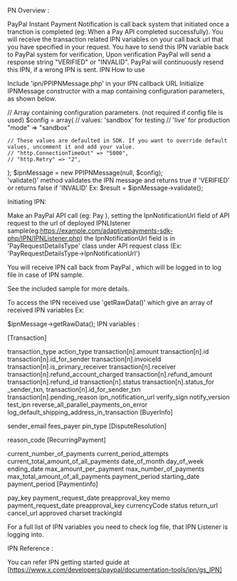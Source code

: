 PN Overview :

PayPal Instant Payment Notification is call back system that initiated once a tranction is completed
(eg: When a Pay API completed successfully).
You will receive the transaction related IPN variables on your call back url that you have specified in your request.
You have to send this IPN variable back to PayPal system for verification, Upon verification PayPal will send
a response string "VERIFIED" or "INVALID".
PayPal will continuously resend this IPN, if a wrong IPN is sent.
IPN How to use

Include 'ipn/PPIPNMessage.php' in your IPN callback URL
Initialize IPNMessage constructor with a map containing configuration parameters, as shown below.

// Array containing configuration parameters. (not required if config file is used)
$config = array(
    // values: 'sandbox' for testing
    //         'live' for production
    "mode" => "sandbox"

    // These values are defaulted in SDK. If you want to override default values, uncomment it and add your value.
    // "http.ConnectionTimeOut" => "5000",
    // "http.Retry" => "2",
    
);
$ipnMessage = new PPIPNMessage(null, $config);   
'validate()' method validates the IPN message and returns true if 'VERIFIED' or returns false if 'INVALID'
Ex: $result = $ipnMessage->validate();

Initiating IPN:

Make an PayPal API call (eg: Pay ), setting the IpnNotificationUrl field of API request
to the url of deployed IPNLIstener sample(eg:https://example.com/adaptivepayments-sdk-php/IPN/IPNListener.php)
the IpnNotificationUrl field is in 'PayRequestDetailsType' class under API request class
(Ex: 'PayRequestDetailsType->IpnNotificationUrl')

You will receive IPN call back from PayPal , which will be logged in to log file in case of IPN sample.

See the included sample for more details.

To access the IPN received use 'getRawData()' which give an array of received IPN variables
Ex:

$ipnMessage->getRawData(); 
IPN variables :

[Transaction]

transaction_type
action_type
transaction[n].amount
transaction[n].id
transaction[n].id_for_sender
transaction[n].invoiceId
transaction[n].is_primary_receiver
transaction[n].receiver
transaction[n].refund_account_charged
transaction[n].refund_amount
transaction[n].refund_id
transaction[n].status
transaction[n].status_for _sender_txn,
transaction[n].id_for_sender_txn
transaction[n].pending_reason
ipn_notification_url
verify_sign
notify_version
test_ipn
reverse_all_parallel_payments_on_error
log_default_shipping_address_in_transaction
[BuyerInfo]

sender_email
fees_payer
pin_type
[DisputeResolution]

reason_code
[RecurringPayment]

current_number_of_payments
current_period_attempts
current_total_amount_of_all_payments
date_of_month
day_of_week
ending_date
max_amount_per_payment
max_number_of_payments
max_total_amount_of_all_payments
payment_period
starting_date
payment_period
[Paymentinfo]

pay_key
payment_request_date
preapproval_key
memo
payment_request_date
preapproval_key
currencyCode
status
return_url
cancel_url
approved
charset
trackingId

For a full list of IPN variables you need to check log file, that IPN Listener is logging into.

IPN Reference :

You can refer IPN getting started guide at [https://www.x.com/developers/paypal/documentation-tools/ipn/gs_IPN]
